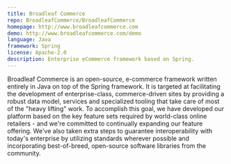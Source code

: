 ```yaml
---
title: Broadleaf Commerce
repo: BroadleafCommerce/BroadleafCommerce
homepage: http://www.broadleafcommerce.com
demo: http://www.broadleafcommerce.com/demo
language: Java
framework: Spring
license: Apache-2.0
description: Enterprise eCommerce framework based on Spring.
---
```


Broadleaf Commerce is an open-source, e-commerce framework written entirely in Java on top of the Spring framework. It is targeted at facilitating the development of enterprise-class, commerce-driven sites by providing a robust data model, services and specialized tooling that take care of most of the "heavy lifting" work. To accomplish this goal, we have developed our platform based on the key feature sets required by world-class online retailers - and we're committed to continually expanding our feature offering. We've also taken extra steps to guarantee interoperability with today's enterprise by utilizing standards wherever possible and incorporating best-of-breed, open-source software libraries from the community.
